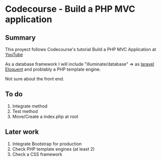 Codecourse - Build a PHP MVC application
=======

## Summary

This proyect follows Codecourse's tutorial Build a PHP MVC Application at [YouTube](https://www.youtube.com/watch?v=OsCTzGASImQ&list=PLfdtiltiRHWGXVHXX09fxXDi-DqInchFD)

As a database framework I will include "illuminate/database" => as [laravel Eloquent](https://laravel.com/docs/8.x/eloquent) and problably a PHP template engine.

Not sure about the front end.

## To do
1. Integrate method
2. Test method
3. Move/Create a index.php at root

## Later work
1. Integrate Bootstrap for production
2. Check PHP template engines (at least 2)
3. Check a CSS framework
